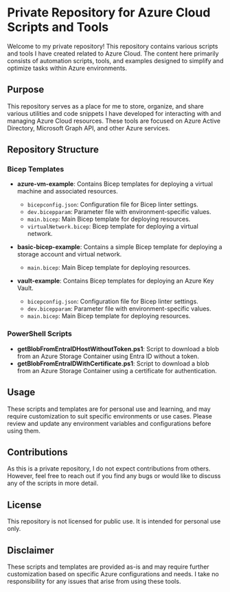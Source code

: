 # Private Repository for Azure Cloud Scripts and Tools

Welcome to my private repository! This repository contains various scripts and tools I have created related to Azure Cloud. The content here primarily consists of automation scripts, tools, and examples designed to simplify and optimize tasks within Azure environments.

## Purpose

This repository serves as a place for me to store, organize, and share various utilities and code snippets I have developed for interacting with and managing Azure Cloud resources. These tools are focused on Azure Active Directory, Microsoft Graph API, and other Azure services.

## Repository Structure

### Bicep Templates

- **azure-vm-example**: Contains Bicep templates for deploying a virtual machine and associated resources.
  - `bicepconfig.json`: Configuration file for Bicep linter settings.
  - `dev.bicepparam`: Parameter file with environment-specific values.
  - `main.bicep`: Main Bicep template for deploying resources.
  - `virtualNetwork.bicep`: Bicep template for deploying a virtual network.

- **basic-bicep-example**: Contains a simple Bicep template for deploying a storage account and virtual network.
  - `main.bicep`: Main Bicep template for deploying resources.

- **vault-example**: Contains Bicep templates for deploying an Azure Key Vault.
  - `bicepconfig.json`: Configuration file for Bicep linter settings.
  - `dev.bicepparam`: Parameter file with environment-specific values.
  - `main.bicep`: Main Bicep template for deploying resources.

### PowerShell Scripts

- **getBlobFromEntraIDHostWithoutToken.ps1**: Script to download a blob from an Azure Storage Container using Entra ID without a token.
- **getBlobFromEntraIDWithCertificate.ps1**: Script to download a blob from an Azure Storage Container using a certificate for authentication.

## Usage

These scripts and templates are for personal use and learning, and may require customization to suit specific environments or use cases. Please review and update any environment variables and configurations before using them.

## Contributions

As this is a private repository, I do not expect contributions from others. However, feel free to reach out if you find any bugs or would like to discuss any of the scripts in more detail.

## License

This repository is not licensed for public use. It is intended for personal use only.

## Disclaimer

These scripts and templates are provided as-is and may require further customization based on specific Azure configurations and needs. I take no responsibility for any issues that arise from using these tools.